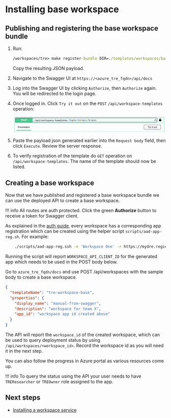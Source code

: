 # Installing base workspace

## Publishing and registering the base workspace bundle

1. Run:

    ```cmd
    /workspaces/tre> make register-bundle DIR=./templates/workspaces/base BUNDLE_TYPE=workspace
    ```

    Copy the resulting JSON payload.

1. Navigate to the Swagger UI at `https://<azure_tre_fqdn>/api/docs`

1. Log into the Swagger UI by clicking `Authorize`, then `Authorize` again. You will be redirected to the login page.

1. Once logged in. Click `Try it out` on the `POST` `/api/workspace-templates` operation:

    ![Post Workspace Template](../../assets/post-template.png)

1. Paste the payload json generated earlier into the `Request body` field, then click `Execute`. Review the server response.

1. To verify registration of the template do `GET` operation on `/api/workspace-templates`. The name of the template should now be listed.

## Creating a base workspace

Now that we have published and registered a base workspace bundle we can use the deployed API to create a base workspace.

!!! info
    All routes are auth protected. Click the green **Authorize** button to receive a token for Swagger client.

As explained in the [auth guide](../auth.md), every workspace has a corresponding app registration which can be created using the helper script `scripts/aad-app-reg.sh`. For example:

```bash
    ./scripts/aad-app-reg.ssh -n 'Workspace One' -r https://mydre.region.cloudapp.azure.com/api/docs/oidc-redirect -w
```

Running the script will report `WORKSPACE_API_CLIENT_ID` for the generated app which needs to be used in the POST body below.

Go to ``azure_tre_fqdn/docs`` and use POST /api/workspaces with the sample body to create a base workspace.

```json
{
  "templateName": "tre-workspace-base",
  "properties": {
    "display_name": "manual-from-swagger",
    "description": "workspace for team X",
    "app_id": "workspace app id created above"
  }
}
```

The API will report the ``workspace_id`` of the created workspace, which can be used to query deployment status by using ``/api/workspaces/<workspace_id>``. Record the workspace id as you will need it in the next step.

You can also follow the progress in Azure portal as various resources come up.

!!! info
    To query the status using the API your user needs to have `TREResearcher` or `TREOwner` role assigned to the app.

## Next steps

* [Installing a workspace service](./installing-workspace-service-and-user-resource.md)
